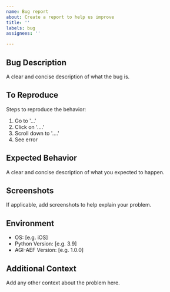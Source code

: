 ```yaml
---
name: Bug report
about: Create a report to help us improve
title: ''
labels: bug
assignees: ''

---
```


## Bug Description
A clear and concise description of what the bug is.

## To Reproduce
Steps to reproduce the behavior:
1. Go to '...'
2. Click on '....'
3. Scroll down to '....'
4. See error

## Expected Behavior
A clear and concise description of what you expected to happen.

## Screenshots
If applicable, add screenshots to help explain your problem.

## Environment
- OS: [e.g. iOS]
- Python Version: [e.g. 3.9]
- AGI-AEF Version: [e.g. 1.0.0]

## Additional Context
Add any other context about the problem here.